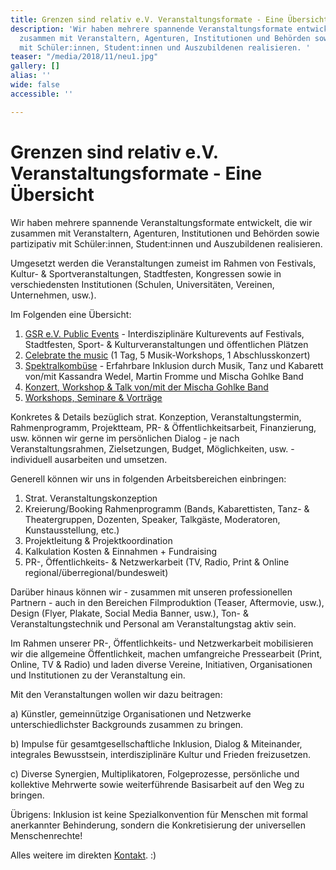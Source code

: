 ```yaml
---
title: Grenzen sind relativ e.V. Veranstaltungsformate - Eine Übersicht
description: 'Wir haben mehrere spannende Veranstaltungsformate entwickelt, die wir
  zusammen mit Veranstaltern, Agenturen, Institutionen und Behörden sowie partizipativ
  mit Schüler:innen, Student:innen und Auszubildenen realisieren. '
teaser: "/media/2018/11/neu1.jpg"
gallery: []
alias: ''
wide: false
accessible: ''

---
```

# Grenzen sind relativ e.V. Veranstaltungsformate - Eine Übersicht

Wir haben mehrere spannende Veranstaltungsformate entwickelt, die wir zusammen mit Veranstaltern, Agenturen, Institutionen und Behörden sowie partizipativ mit Schüler:innen, Student:innen und Auszubildenen realisieren.

Umgesetzt werden die Veranstaltungen zumeist im Rahmen von Festivals, Kultur- & Sportveranstaltungen, Stadtfesten, Kongressen sowie in verschiedensten Institutionen (Schulen, Universitäten, Vereinen, Unternehmen, usw.).

Im Folgenden eine Übersicht:

1. [GSR e.V. Public Events](https://www.grenzensindrelativ.de/aktivitaeten/projekte-und-veranstaltungen/veranstaltungsformate-fuer-dein-event/support-inklusion) - Interdisziplinäre Kulturevents auf Festivals, Stadtfesten, Sport- & Kulturveranstaltungen und öffentlichen Plätzen
2. [Celebrate the music](https://www.grenzensindrelativ.de/aktivitaeten/projekte-und-veranstaltungen/erlebnistage-inklusion-durch-musik/allgemeine-infos-erlebnistage-inklusion) (1 Tag, 5 Musik-Workshops, 1 Abschlusskonzert)
3. [Spektralkombüse](https://www.grenzensindrelativ.de/aktivitaeten/projekte-und-veranstaltungen/veranstaltungsformate-fuer-dein-event/spektralkombuese) - Erfahrbare Inklusion durch Musik, Tanz und Kabarett von/mit Kassandra Wedel, Martin Fromme und Mischa Gohlke Band
4. [Konzert, Workshop & Talk von/mit der Mischa Gohlke Band](https://www.grenzensindrelativ.de/aktivitaeten/projekte-und-veranstaltungen/veranstaltungsformate-fuer-dein-event/konzert-workshops-talk-von-mit-der-mischa-gohlke-band)
5. [Workshops, Seminare & Vorträge](https://www.grenzensindrelativ.de/aktivitaeten/musikunterricht-workshops-coaching/workshops-seminare-vortraege/allgemeine-infos-workshops-seminare-vortrage)

Konkretes & Details bezüglich strat. Konzeption, Veranstaltungstermin, Rahmenprogramm, Projektteam, PR- & Öffentlichkeitsarbeit, Finanzierung, usw. können wir gerne im persönlichen Dialog - je nach Veranstaltungsrahmen, Zielsetzungen, Budget, Möglichkeiten, usw. - individuell ausarbeiten und umsetzen.

Generell können wir uns in folgenden Arbeitsbereichen einbringen:

1. Strat. Veranstaltungskonzeption
2. Kreierung/Booking Rahmenprogramm (Bands, Kabarettisten, Tanz- & Theatergruppen, Dozenten, Speaker, Talkgäste, Moderatoren, Kunstausstellung, etc.)
3. Projektleitung & Projektkoordination
4. Kalkulation Kosten & Einnahmen + Fundraising
5. PR-, Öffentlichkeits- & Netzwerkarbeit (TV, Radio, Print & Online regional/überregional/bundesweit)

Darüber hinaus können wir - zusammen mit unseren professionellen Partnern - auch in den Bereichen Filmproduktion (Teaser, Aftermovie, usw.), Design (Flyer, Plakate, Social Media Banner, usw.), Ton- & Veranstaltungstechnik und Personal am Veranstaltungstag aktiv sein.

Im Rahmen unserer PR-, Öffentlichkeits- und Netzwerkarbeit mobilisieren wir die allgemeine Öffentlichkeit, machen umfangreiche Pressearbeit (Print, Online, TV & Radio) und laden diverse Vereine, Initiativen, Organisationen und Institutionen zu der Veranstaltung ein.

Mit den Veranstaltungen wollen wir dazu beitragen:

a) Künstler, gemeinnützige Organisationen und Netzwerke unterschiedlichster Backgrounds zusammen zu bringen.

b) Impulse für gesamtgesellschaftliche Inklusion, Dialog & Miteinander, integrales Bewusstsein, interdisziplinäre Kultur und Frieden freizusetzen.

c) Diverse Synergien, Multiplikatoren, Folgeprozesse, persönliche und kollektive Mehrwerte sowie weiterführende Basisarbeit auf den Weg zu bringen.

Übrigens: Inklusion ist keine Spezialkonvention für Menschen mit formal anerkannter Behinderung, sondern die Konkretisierung der universellen Menschenrechte!

Alles weitere im direkten [Kontakt](https://www.grenzensindrelativ.de/kontakt). :)
